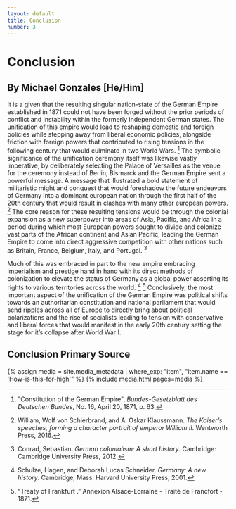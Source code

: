 ```yaml
---
layout: default
title: Conclusion
number: 3
---
```


# Conclusion

## By Michael Gonzales [He/Him]

It is a given that the resulting singular nation-state of the German Empire established in 1871 could not have been forged without the prior periods of conflict and instability within the formerly independent German states. 
The unification of this empire would lead to reshaping domestic and foreign policies while stepping away from liberal economic policies, alongside friction with foreign powers that contributed to rising tensions in the following century that would culminate in two World Wars. [^1]
The symbolic significance of the unification ceremony itself was likewise vastly imperative, by deliberately selecting the Palace of Versailles as the venue for the ceremony instead of Berlin, Bismarck and the German Empire sent a powerful message. 
A message that illustrated a bold statement of militaristic might and conquest that would foreshadow the future endeavors of Germany into a dominant european nation through the first half of the 20th century that would result in clashes with many other european powers. [^2]
The core reason for these resulting tensions would be through the colonial expansion as a new superpower into areas of Asia, Pacific, and Africa in a period during which most European powers sought to divide and colonize vast parts of the African continent and Asian Pacific, leading the German Empire to come into direct aggressive competition with other nations such as Britain, France, Belgium, Italy, and Portugal. [^3]

Much of this was embraced in part to the new empire embracing imperialism and prestige hand in hand with its direct methods of colonization to elevate the status of Germany as a global power asserting its rights to various territories across the world. [^4] [^5]
Conclusively, the most important aspect of the unification of the German Empire was political shifts towards an authoritarian constitution and national parliament that would send ripples across all of Europe to directly bring about political polarizations and the rise of socialists leading to tension with conservative and liberal forces that would manifest in the early 20th century setting the stage for it’s collapse after World War I.

## Conclusion Primary Source

{% assign media = site.media_metadata | where_exp: "item", "item.name == 'How-is-this-for-high'" %}
{% include media.html pages=media %}

[^1]: "Constitution of the German Empire", *Bundes-Gesetzblatt des Deutschen Bundes*, No. 16, April 20, 1871, p. 63.
[^2]: William, Wolf von Schierbrand, and A. Oskar Klaussmann. *The Kaiser’s speeches, forming a character portrait of emperor William II*. Wentworth Press, 2016.
[^3]: Conrad, Sebastian. *German colonialism: A short history*. Cambridge: Cambridge University Press, 2012.
[^4]: Schulze, Hagen, and Deborah Lucas Schneider. *Germany: A new history*. Cambridge, Mass: Harvard University Press, 2001.
[^5]: “Treaty of Frankfurt .” Annexion Alsace-Lorraine - Traité de Francfort - 1871. 
